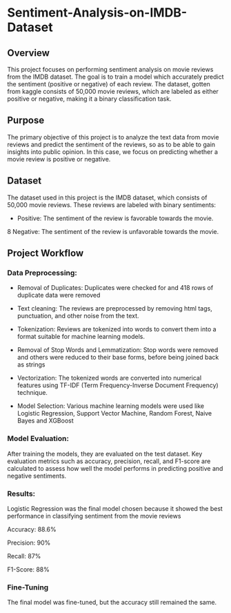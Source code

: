 # Sentiment-Analysis-on-IMDB-Dataset

## Overview  
This project focuses on performing sentiment analysis on movie reviews from the IMDB dataset. The goal is to train a model which accurately predict the sentiment (positive or negative) of each review. The dataset, gotten from kaggle consists of 50,000 movie reviews, which are labeled as either positive or negative, making it a binary classification task.

## Purpose  
The primary objective of this project is to analyze the text data from movie reviews and predict the sentiment of the reviews, so as to be able to gain insights into public opinion. In this case, we focus on predicting whether a movie review is positive or negative.

## Dataset  
The dataset used in this project is the IMDB dataset, which consists of 50,000 movie reviews. These reviews are labeled with binary sentiments:

* Positive: The sentiment of the review is favorable towards the movie.

8 Negative: The sentiment of the review is unfavorable towards the movie.

## Project Workflow  
### Data Preprocessing:

* Removal of Duplicates: Duplicates were checked for and 418 rows of duplicate data were removed

* Text cleaning: The reviews are preprocessed by removing html tags, punctuation, and other noise from the text.

* Tokenization: Reviews are tokenized into words to convert them into a format suitable for machine learning models.

* Removal of Stop Words and Lemmatization: Stop words were removed and others were reduced to their base forms, before being joined back as strings

* Vectorization: The tokenized words are converted into numerical features using TF-IDF (Term Frequency-Inverse Document Frequency) technique.

* Model Selection: Various machine learning models were used like Logistic Regression, Support Vector Machine, Random Forest, Naive Bayes and XGBoost

### Model Evaluation:  
After training the models, they are evaluated on the test dataset. Key evaluation metrics such as accuracy, precision, recall, and F1-score are calculated to assess how well the model performs in predicting positive and negative sentiments.

### Results:  
Logistic Regression was the final model chosen because it showed the best performance in classifying sentiment from the movie reviews

Accuracy: 88.6% 

Precision: 90% 

Recall: 87% 

F1-Score: 88% 

### Fine-Tuning  
The final model was fine-tuned, but the accuracy still remained the same.
